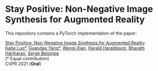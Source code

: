 # Stay Positive: Non-Negative Image Synthesis for Augmented Reality

This repository contains a PyTorch implementation of the paper:

[Stay Positive: Non-Negative Image Synthesis for Augmented Reality](). 
<br>
[Katie Luo*](),
[Guandao Yang*](http://www.guandaoyang.com), 
[Wenqi Xian](https://www.cs.cornell.edu/~wenqixian/),
[Harald Haraldsson](http://haraldharaldsson.com/),
[Bharath Hariharan](http://home.bharathh.info/),
[Serge Belongie](http://blogs.cornell.edu/techfaculty/serge-belongie/)
<br>
(* Equal contribution)
<br>
CVPR 2021 (**Oral**)
